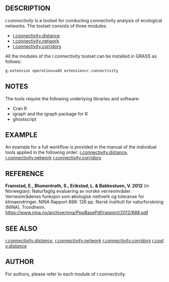 ## DESCRIPTION

*r.connectivity* is a toolset for conducting connectivity analysis of
ecological networks. The toolset consists of three modules:

  - [r.connectivity.distance](r.connectivity.distance.md)
  - [r.connectivity.network](r.connectivity.network.md)
  - [r.connectivity.corridors](r.connectivity.corridors.md)

All the modules of the r.connectivity toolset can be installed in GRASS
as follows:

```sh
g.extension operation=add extension=r.connectivity
```

## NOTES

The tools require the following underlying libraries and software:  

  - Cran R
  - igraph and the igraph package for R
  - ghostscript

## EXAMPLE

An example for a full workflow is provided in the manual of the
individual tools applied in the following order:
[r.connectivity.distance](r.connectivity.distance.md),
[r.connectivity.network](r.connectivity.network.md)
[r.connectivity.corridors](r.connectivity.corridors.md)

## REFERENCE

**Framstad, E., Blumentrath, S., Erikstad, L. & Bakkestuen, V. 2012**
(in Norwegian): Naturfaglig evaluering av norske verneområder.
Verneområdenes funksjon som økologisk nettverk og toleranse for
klimaendringer. NINA Rapport 888: 126 pp. Norsk institutt for
naturforskning (NINA), Trondheim.
<https://www.nina.no/archive/nina/PppBasePdf/rapport/2012/888.pdf>

## SEE ALSO

*[r.connectivity.distance](r.connectivity.distance.md),
[r.connectivity.network](r.connectivity.network.md)
[r.connectivity.corridors](r.connectivity.corridors.md)
[r.cost](https://grass.osgeo.org/grass-stable/manuals/r.cost.html)
[v.distance](https://grass.osgeo.org/grass-stable/manuals/v.distance.html)*

## AUTHOR

For authors, please refer to each module of r.connectivity.
